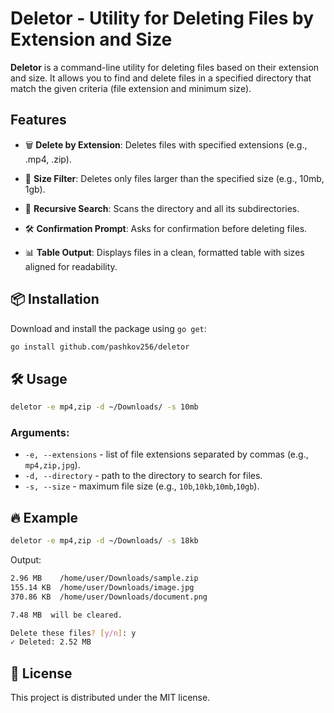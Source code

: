# Deletor - Utility for Deleting Files by Extension and Size

**Deletor** is a command-line utility for deleting files based on their extension and size. It allows you to find and delete files in a specified directory that match the given criteria (file extension and minimum size).

## Features
- 🗑️ **Delete by Extension**: Deletes files with specified extensions (e.g., .mp4, .zip).

- 📏 **Size Filter**: Deletes only files larger than the specified size (e.g., 10mb, 1gb).

- 📂 **Recursive Search**: Scans the directory and all its subdirectories.

- 🛠️ **Confirmation Prompt**: Asks for confirmation before deleting files.

- 📊 **Table Output**: Displays files in a clean, formatted table with sizes aligned for readability.
## 📦 Installation

Download and install the package using `go get`:
```bash
go install github.com/pashkov256/deletor
```

## 🛠 Usage

```bash
deletor -e mp4,zip -d ~/Downloads/ -s 10mb
```

### Arguments:
- `-e, --extensions` - list of file extensions separated by commas (e.g., `mp4,zip,jpg`).
- `-d, --directory` - path to the directory to search for files.
- `-s, --size` - maximum file size (e.g., `10b`,`10kb`,`10mb`,`10gb`).

## 🔥 Example
```bash
deletor -e mp4,zip -d ~/Downloads/ -s 18kb
```
Output:
```bash
2.96 MB    /home/user/Downloads/sample.zip
155.14 KB  /home/user/Downloads/image.jpg
370.86 KB  /home/user/Downloads/document.png

7.48 MB  will be cleared.

Delete these files? [y/n]: y
✓ Deleted: 2.52 MB
```

## 📜 License
This project is distributed under the MIT license.

